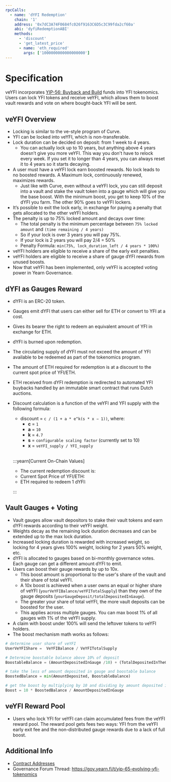 ```yaml
---
rpcCalls:  
  - name: 'dYFI Redemption'
    chain: '1'
    address: '0x7dC3A74F0684fc026f9163C6D5c3C99fda2cf60a'
    abi: 'dyfiRedemptionABI'
    methods:  
      - 'discount'
      - 'get_latest_price'
      - name: 'eth_required'
        args: ['1000000000000000000']
---
```


# Specification

veYFI incorporates [YIP-56: Buyback and Build](https://gov.yearn.fi/t/yip-56-buyback-and-build/8929) funds into YFI tokenomics. Users can lock YFI tokens and receive veYFI, which allows them to boost vault rewards and vote on where bought-back YFI will be sent.

## veYFI Overview

- Locking is similar to the ve-style program of Curve.
- YFI can be locked into veYFI, which is non-transferable.
- Lock duration can be decided on deposit: from 1 week to 4 years.
  - You can actually lock up to 10 years, but anything above 4 years doesn’t give you more veYFI. This way you don't have to relock every week. If you set it to longer than 4 years, you can always reset it to 4 years so it starts decaying.
- A user must have a veYFI lock earn boosted rewards. No lock leads to no boosted rewards. A Maximum lock, continuously renewed, maximizes rewards.
  - Just like with Curve, even without a veYFI lock, you can still deposit into a vault and stake the vault token into a gauge which will give you the base boost. With the minimum boost, you get to keep 10% of the dYFI you farm. The other 90% goes to veYFI lockers.
- It’s possible to exit the lock early, in exchange for paying a penalty that gets allocated to the other veYFI holders.
- The penalty is up to 75% locked amount and decays over time:
  - The total penalty is the minimum percentage between `75% locked amount` and `(time remaining / 4 years)`
  - So if your lock is over 3 years you will pay 75%.
  - If your lock is 2 years you will pay 2/4 = 50%
  - Penalty Formula: `min(75%, lock_duration_left / 4 years * 100%)`
- veYFI holders are eligible to receive a share of the early exit penalties.
- veYFI holders are eligible to receive a share of gauge dYFI rewards from unused boosts.
- Now that veYFI has been implemented, only veYFI is accepted voting power in Yearn Governance.

## dYFI as Gauges Reward

- dYFI is an ERC-20 token.
- Gauges emit dYFI that users can either sell for ETH or convert to YFI at a cost.
- Gives its bearer the right to redeem an equivalent amount of YFI in exchange for ETH.
- dYFI is burned upon redemption.
- The circulating supply of dYFI must not exceed the amount of YFI available to be redeemed as part of the tokenomics program.
- The amount of ETH required for redemption is at a discount to the current spot price of YFI/ETH.
- ETH received from dYFI redemption is redirected to automated YFI buybacks handled by an immutable smart contract that runs Dutch auctions.

- Discount calculation is a function of the veYFI and YFI supply with the following formula:
  - discount = `c / (1 + a * e^k(s * x − 1))`, where:
    - **c** = `1`
    - **a** = `10`
    - **k** = `4.7`
    - **s** = `configurable scaling factor` (currently set to 10)
    - **x** = `veYFI_supply / YFI_supply`
    <br />

  :::yearn[Current On-Chain Values]

  - The current redemption discount is: <ContractData contract='dYFI Redemption' methodName='discount' decimals={18} />
  - Current Spot Price of YFI/ETH: <ContractData contract='dYFI Redemption' methodName='get_latest_price' decimals={18} />
  - ETH required to redeem 1 dYFI: <ContractData contract='dYFI Redemption' methodName='eth_required' decimals={18} />

  :::

## Vault Gauges + Voting

- Vault gauges allow vault depositors to stake their vault tokens and earn dYFI rewards according to their veYFI weight.
- Weights decay as the remaining lock duration decreases and can be extended up to the max lock duration.
- Increased locking duration is rewarded with increased weight, so locking for 4 years gives 100% weight, locking for 2 years 50% weight, etc.
- dYFI is allocated to gauges based on bi-monthly governance votes. Each gauge can get a different amount dYFI to emit.
- Users can boost their gauge rewards by up to 10x.
  - This boost amount is proportional to the user's share of the vault and their share of total veYFI.
  - A 10x boost is achieved when a user owns an equal or higher share of veYFI (`yourVeYFIBalance/veYFITotalSupply`) than they own of the gauge deposits (`yourGaugeDeposit/totalDepositedInGauge`).
  - The greater your share of total veYFI, the more vault deposits can be boosted for the user.
  - This applies across multiple gauges. You can max boost 1% of all gauges with 1% of the veYFI supply.
- A claim with boost under 100% will send the leftover tokens to veYFI holders.
- The boost mechanism math works as follows:

```python title="Boost Calc"
# determine user share of veYFI
UserVeYFIShare =  VeYFIBalance / VeYFITotalSupply

# Determine boostable balance above 10% of deposit
BoostableBalance = (AmountDepositedInGauge /10) + (TotalDepositedInTheGauge * UserVeYFIShare  * 0.9)

# take the less of amount deposited in gauge and boostable balance
BoostedBalance = min(AmountDeposited, BoostableBalance)

# get the boost by multiplying by 10 and dividing by amount deposited in gauge.
Boost = 10 * BoostedBalance / AmountDepositedInGauge

```

## veYFI Reward Pool

- Users who lock YFI for veYFI can claim accumulated fees from the veYFI reward pool. The reward pool gets fees two ways: YFI from the veYFI early exit fee and the non-distributed gauge rewards due to a lack of full boost.

## Additional Info

- [Contract Addresses](../../developers/addresses/veyfi-contracts)
- Governance Forum Thread: https://gov.yearn.fi/t/yip-65-evolving-yfi-tokenomics
